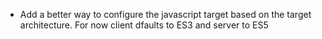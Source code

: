 * Add a better way to configure the javascript target based on the target architecture. For now client dfaults to ES3 and server to ES5
